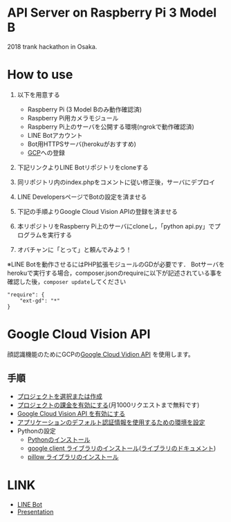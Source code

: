 # API Server on Raspberry Pi 3 Model B
2018 trank hackathon in Osaka.

# How to use

1. 以下を用意する
    - Raspberry Pi (3 Model Bのみ動作確認済)
    - Raspberry Pi用カメラモジュール
    - Raspberry Pi上のサーバを公開する環境(ngrokで動作確認済)
    - LINE Botアカウント
    - Bot用HTTPSサーバ(herokuがおすすめ)
    - [GCP](https://cloud.google.com/?hl=ja)への登録
	

1. 下記リンクよりLINE Botリポジトリをcloneする

1. 同リポジトリ内のindex.phpをコメントに従い修正後，サーバにデプロイ

1. LINE DevelopersページでBotの設定を済ませる

1. 下記の手順よりGoogle Cloud Vision APIの登録を済ませる

1. 本リポジトリをRaspberry Pi上のサーバにcloneし，「python api.py」でプログラムを実行する

1. オバチャンに「とって」と頼んでみよう！

※LINE Botを動作させるにはPHP拡張モジュールのGDが必要です．
Botサーバをherokuで実行する場合，composer.jsonのrequireに以下が記述されている事を確認した後，`composer update`してください
```
"require": {
	"ext-gd": "*"
}
```

# Google Cloud Vision API
顔認識機能のためにGCPの[Google Cloud Vidion API](https://cloud.google.com/vision/?hl=ja) を使用します。

## 手順
- [プロジェクトを選択または作成](https://console.cloud.google.com/project?hl=ja&_ga=2.186290091.-386517192.1516293238)
- [プロジェクトの課金を有効にする](https://support.google.com/cloud/answer/6293499?hl=ja#enable-billing)(月1000リクエストまで無料です)
- [Google Cloud Vision API を有効にする](https://console.cloud.google.com/flows/enableapi?apiid=vision.googleapis.com&hl=ja&_ga=2.210888471.-386517192.1516293238)
- [アプリケーションのデフォルト認証情報を使用するための環境を設定](https://cloud.google.com/vision/docs/common/auth?hl=ja#authenticating_with_application_default_credentials)
- Pythonの設定
    - [Pythonのインストール](https://www.python.org/)
    - [google client ライブラリのインストール](https://cloud.google.com/vision/docs/reference/libraries?hl=ja#installing_the_client_library)([ライブラリのドキュメント](https://googlecloudplatform.github.io/google-cloud-python/#/docs))
    - [pillow ライブラリのインストール](https://pillow.readthedocs.io/en/latest/)
  
# LINK
- [LINE Bot](https://github.com/Wild-Family/line-bot)
- [Presentation](https://github.com/Wild-Family/presentation)